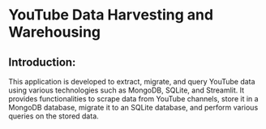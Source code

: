 # YouTube Data Harvesting and Warehousing
## Introduction:
This application is developed to extract, migrate, and query YouTube data using various technologies such as MongoDB, SQLite, and Streamlit. It provides functionalities to scrape data from YouTube channels, store it in a MongoDB database, migrate it to an SQLite database, and perform various queries on the stored data.
